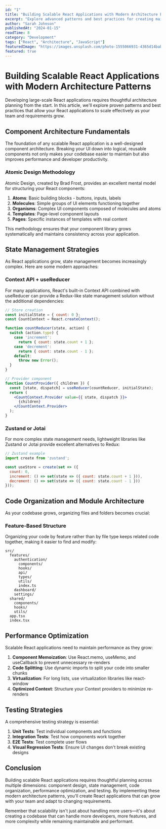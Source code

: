 ```yaml
---
id: "1"
title: "Building Scalable React Applications with Modern Architecture Patterns"
excerpt: "Explore advanced patterns and best practices for creating maintainable and scalable React applications that can grow with your team."
author: "Sarah Johnson"
publishedAt: "2024-01-15"
readTime: 8
category: "Development"
tags: ["React", "Architecture", "JavaScript"]
featuredImage: "https://images.unsplash.com/photo-1555066931-4365d14bab8c?w=800&h=400&fit=crop"
featured: true
---
```


# Building Scalable React Applications with Modern Architecture Patterns

Developing large-scale React applications requires thoughtful architecture planning from the start. In this article, we'll explore proven patterns and best practices that allow your React applications to scale effectively as your team and requirements grow.

## Component Architecture Fundamentals

The foundation of any scalable React application is a well-designed component architecture. Breaking your UI down into logical, reusable components not only makes your codebase easier to maintain but also improves performance and developer productivity.

### Atomic Design Methodology

Atomic Design, created by Brad Frost, provides an excellent mental model for structuring your React components:

1. **Atoms**: Basic building blocks - buttons, inputs, labels
2. **Molecules**: Simple groups of UI elements functioning together
3. **Organisms**: Complex UI components composed of molecules and atoms
4. **Templates**: Page-level component layouts
5. **Pages**: Specific instances of templates with real content

This methodology ensures that your component library grows systematically and maintains consistency across your application.

## State Management Strategies

As React applications grow, state management becomes increasingly complex. Here are some modern approaches:

### Context API + useReducer

For many applications, React's built-in Context API combined with useReducer can provide a Redux-like state management solution without the additional dependencies:

```jsx
// Store creation
const initialState = { count: 0 };
const CountContext = React.createContext();

function countReducer(state, action) {
  switch (action.type) {
    case 'increment':
      return { count: state.count + 1 };
    case 'decrement':
      return { count: state.count - 1 };
    default:
      throw new Error();
  }
}

// Provider component
function CountProvider({ children }) {
  const [state, dispatch] = useReducer(countReducer, initialState);
  return (
    <CountContext.Provider value={{ state, dispatch }}>
      {children}
    </CountContext.Provider>
  );
}
```

### Zustand or Jotai

For more complex state management needs, lightweight libraries like Zustand or Jotai provide excellent alternatives to Redux:

```jsx
// Zustand example
import create from 'zustand';

const useStore = create(set => ({
  count: 0,
  increment: () => set(state => ({ count: state.count + 1 })),
  decrement: () => set(state => ({ count: state.count - 1 }))
}));
```

## Code Organization and Module Architecture

As your codebase grows, organizing files and folders becomes crucial:

### Feature-Based Structure

Organizing your code by feature rather than by file type keeps related code together, making it easier to find and modify:

```
src/
  features/
    authentication/
      components/
      hooks/
      api/
      types/
      utils/
      index.ts
    dashboard/
    settings/
  shared/
    components/
    hooks/
    utils/
  app.tsx
  index.tsx
```

## Performance Optimization

Scalable React applications need to maintain performance as they grow:

1. **Component Memoization**: Use React.memo, useMemo, and useCallback to prevent unnecessary re-renders
2. **Code Splitting**: Use dynamic imports to split your code into smaller chunks
3. **Virtualization**: For long lists, use virtualization libraries like react-window
4. **Optimized Context**: Structure your Context providers to minimize re-renders

## Testing Strategies

A comprehensive testing strategy is essential:

1. **Unit Tests**: Test individual components and functions
2. **Integration Tests**: Test how components work together
3. **E2E Tests**: Test complete user flows
4. **Visual Regression Tests**: Ensure UI changes don't break existing designs

## Conclusion

Building scalable React applications requires thoughtful planning across multiple dimensions: component design, state management, code organization, performance optimization, and testing. By implementing these modern architecture patterns, you'll create React applications that can grow with your team and adapt to changing requirements.

Remember that scalability isn't just about handling more users—it's about creating a codebase that can handle more developers, more features, and more complexity while remaining maintainable and performant.
